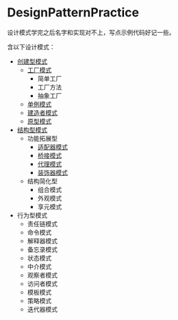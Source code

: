 # DesignPatternPractice
设计模式学完之后名字和实现对不上，写点示例代码好记一些。

含以下设计模式：
+ [创建型模式](https://github.com/yu961549745/DesignPatternPractice/tree/master/src/builder)
    + [工厂模式](https://github.com/yu961549745/DesignPatternPractice/tree/master/src/builder/factory)
        + 简单工厂
        + 工厂方法
        + 抽象工厂
    + [单例模式](https://github.com/yu961549745/DesignPatternPractice/tree/master/src/builder/singleton)
    + [建造者模式](https://github.com/yu961549745/DesignPatternPractice/tree/master/src/builder/builder)
    + [原型模式](https://github.com/yu961549745/DesignPatternPractice/tree/master/src/builder/prototype)
+ [结构型模式](https://github.com/yu961549745/DesignPatternPractice/tree/master/src/struct)
    + 功能拓展型
        + [适配器模式](https://github.com/yu961549745/DesignPatternPractice/tree/master/src/struct/functional/adapter)
        + [桥接模式](https://github.com/yu961549745/DesignPatternPractice/tree/master/src/struct/functional/bridge)
        + [代理模式](https://github.com/yu961549745/DesignPatternPractice/tree/master/src/struct/functional/proxy)
        + [装饰器模式](https://github.com/yu961549745/DesignPatternPractice/tree/master/src/struct/functional/decorator)
    + 结构简化型
        + 组合模式
        + 外观模式
        + 享元模式
+ 行为型模式
    + 责任链模式
    + 命令模式
    + 解释器模式
    + 备忘录模式
    + 状态模式
    + 中介模式
    + 观察者模式
    + 访问者模式
    + 模板模式
    + 策略模式
    + 迭代器模式

